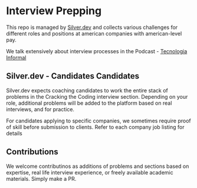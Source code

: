 # Interview Prepping

This repo is managed by [Silver.dev](https://silver.dev) and collects various challenges for different roles and positions at american companies with american-level pay.

We talk extensively about interview processes in the Podcast - [Tecnologia Informal](https://open.spotify.com/episode/4rqSIwMOGlYJEanZ0sGWIN?si=c2d7a32d3f854bb8)

## Silver.dev - Candidates Candidates ##

Silver.dev expects coaching candidates to work the entire stack of problems in the Cracking the Coding interview section.
Depending on your role, additional problems will be added to the platform based on real interviews, and for practice.

For candidates applying to specific companies, we sometimes require proof of skill before submission to clients. Refer to each company job listing for details

## Contributions

We welcome contributinos as additions of problems and sections based on expertise, real life interview experience, or freely available academic materials. Simply make a PR.
